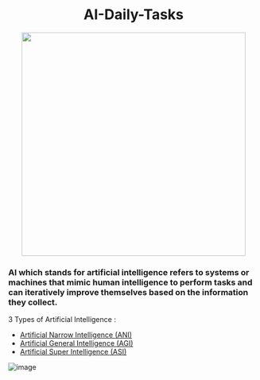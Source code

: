 <div align = center>
<h1>AI-Daily-Tasks</h1>

<img src = "https://www.state.gov/wp-content/uploads/2021/06/AI-Motherboard-scaled.jpg" width = 450>
</div>

### AI which stands for artificial intelligence refers to systems or machines that mimic human intelligence to perform tasks and can iteratively improve themselves based on the information they collect.

3 Types of Artificial Intelligence :
 - <a href = "https://www.techopedia.com/definition/32874/narrow-artificial-intelligence-narrow-ai">Artificial Narrow Intelligence (ANI)</a>
 - <a href = "https://www.techtarget.com/searchenterpriseai/definition/artificial-general-intelligence-AGI">Artificial General Intelligence (AGI)</a>
 - <a href = "https://www.geeksforgeeks.org/what-is-artificial-super-intelligence-asi/">Artificial Super Intelligence (ASI)</a>
 
 ![image](https://user-images.githubusercontent.com/91787553/199798040-09f8140c-41fc-4a18-ae52-b00a768f00b8.png)
